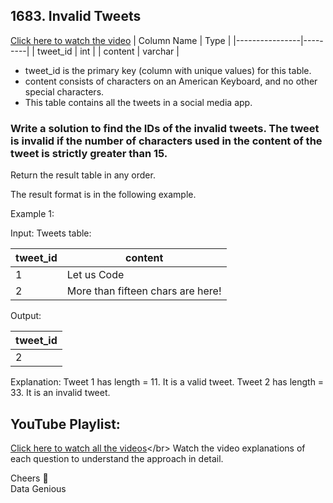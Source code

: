 ## 1683. Invalid Tweets

[Click here to watch the video](https://youtu.be/fnJgSaxBHj4)
| Column Name    | Type    |
|----------------|---------|
| tweet_id       | int     |
| content        | varchar |

- tweet_id is the primary key (column with unique values) for this table.
- content consists of characters on an American Keyboard, and no other special characters.
- This table contains all the tweets in a social media app.
 

### Write a solution to find the IDs of the invalid tweets. The tweet is invalid if the number of characters used in the content of the tweet is strictly greater than 15.

Return the result table in any order.

The result format is in the following example.

 

Example 1:

Input: 
Tweets table:

| tweet_id | content                           |
| ---------| ----------------------------------| 
| 1        | Let us Code                       |
| 2        | More than fifteen chars are here! |

Output: 

| tweet_id |
|----------|
| 2        |


Explanation: 
Tweet 1 has length = 11. It is a valid tweet.
Tweet 2 has length = 33. It is an invalid tweet.

## YouTube Playlist:
[Click here to watch all the videos](https://www.youtube.com/playlist?list=PLR5eluFDRdeLsHedihc_Ay5VLRh3_C-I_)</br>
Watch the video explanations of each question to understand the approach in detail.

Cheers 🍻 </br>
Data Genious

